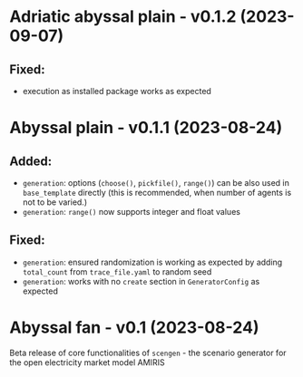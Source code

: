 <!-- SPDX-FileCopyrightText: 2023 German Aerospace Center <amiris@dlr.de>

SPDX-License-Identifier: CC0-1.0 -->

# Adriatic abyssal plain - v0.1.2 (2023-09-07)
## Fixed:
* execution as installed package works as expected

# Abyssal plain - v0.1.1 (2023-08-24)
## Added: 
* `generation`: options (`choose()`, `pickfile()`, `range()`) can be also used in `base_template` directly (this is recommended, when number of agents is not to be varied.)
* `generation`: `range()` now supports integer and float values

## Fixed:
* `generation`: ensured randomization is working as expected by adding `total_count` from `trace_file.yaml` to random seed
* `generation`: works with no `create` section in `GeneratorConfig` as expected

# Abyssal fan - v0.1 (2023-08-24)
Beta release of core functionalities of `scengen` - the scenario generator for the open electricity market model AMIRIS
